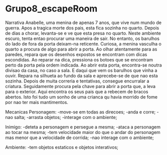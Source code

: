 # Grupo8_escapeRoom
Narrativa
Anabelle, uma menina de apenas 7 anos, que vive num mundo de guerra. Apos a tragica morte dos pais, esta fica sozinha no quarto. Depois de dias a chorar, levanta-se e ve que esta presa no quarto. Neste ambiente escuro, tenta entao procurar uma maneira de sair. No entanto, os barulhos do lado de fora da porta deixam-na reticente.
Curiosa, a menina vasculha o quarto a procura de algo para abrir a porta. Ao olhar atentamente para as paredes, repara que os desenhos expostos se encontram com dicas escondidas. Ao reparar na dica, pressiona  os botoes que se encontram perto da porta pela ordem indicada.
Ao abrir esta porta, encontra-se noutra divisao da casa, no caso a sala. E daqui que vem os barulhos que vinha a ouvir. Repara na silhueta ao fundo da sala e aprecebe-se de que nao esta sozinha. Depois de muita correria e tentativas, consegue encurralar a criatura. Seguidamente procura pela chave para abrir a porta que, a leva para o exterior. Aqui encontra os seus pais que a rebecem de bracos abertos. Isto foi tudo um sonho de uma crianca qu havia morrido de fome por nao ter mais mantimentos.

Mecanicas
Personagem:
-move-se em todas as direcoes;
-anda e corre;
-nao salta;
-arrasta objetos;
-interage com o ambiente;

Inimigo:
-deteta a personagem e persegue a mesma;
-ataca a personagem ao tocar na mesma;
-tem velocidade maior do que o andar do personagem mas menor que a velocidade de corrida;
-nao interage com o ambiente;

Ambiente:
-tem objetos estaticos e objetos interativos;



